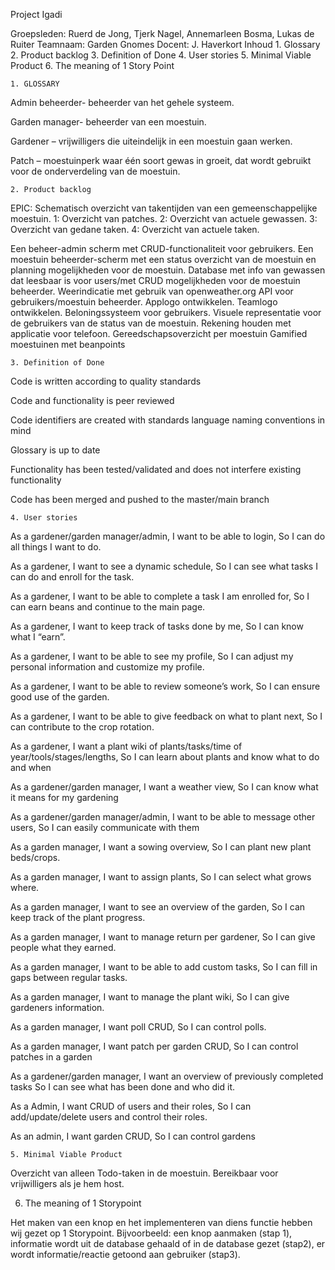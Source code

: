 Project Igadi






















Groepsleden: Ruerd de Jong, Tjerk Nagel, Annemarleen Bosma, Lukas de Ruiter
Teamnaam:  Garden Gnomes
Docent: J. Haverkort
Inhoud
    1. Glossary
    2. Product backlog
    3. Definition of Done
    4. User stories
    5. Minimal Viable Product
    6. The meaning of 1 Story Point


























    1. GLOSSARY

Admin beheerder- beheerder van het gehele systeem.

Garden manager- beheerder van een moestuin.

Gardener – vrijwilligers die uiteindelijk in een moestuin gaan werken.

Patch – moestuinperk waar één soort gewas in groeit, dat wordt gebruikt voor de onderverdeling van de moestuin.





















    2. Product backlog
EPIC: Schematisch overzicht van takentijden van een gemeenschappelijke moestuin.
1: Overzicht van patches.
2: Overzicht van actuele gewassen.
3: Overzicht van gedane taken.
4: Overzicht van actuele taken.

Een beheer-admin scherm met CRUD-functionaliteit  voor gebruikers.
Een moestuin beheerder-scherm met een status overzicht van de moestuin en planning mogelijkheden voor de moestuin.
Database met info van gewassen dat leesbaar is voor users/met CRUD mogelijkheden voor de moestuin beheerder. 
Weerindicatie met gebruik van openweather.org API voor gebruikers/moestuin beheerder. 
Applogo ontwikkelen.
Teamlogo ontwikkelen.
Beloningssysteem voor gebruikers.
Visuele representatie voor de gebruikers van de status van de moestuin. 
Rekening houden met applicatie voor telefoon. 
Gereedschapsoverzicht per moestuin
Gamified moestuinen met beanpoints











    3. Definition of Done

Code is written according to quality standards

Code and functionality is peer reviewed

Code identifiers are created with standards language naming conventions in mind

Glossary is up to date

Functionality has been tested/validated and does not interfere existing functionality

Code has been merged and pushed to the master/main branch
























    4. User stories

As a gardener/garden manager/admin,
I want to be able to login,
So I can do all things I want to do.

As a gardener,
I want to see a dynamic schedule,
So I can see what tasks I can do and enroll for the task.

As a gardener,
I want to be able to complete a task I am enrolled for,
So I can earn beans and continue to the main page.

As a gardener,
I want to keep track of tasks done by me,
So I can know what I “earn”.

As a gardener,
I want to be able to see my profile,
So I can adjust my personal information and customize my profile.

As a gardener, 
I want to be able to review someone’s work,
So I can ensure good use of the garden.

As a gardener,
I want to be able to give feedback on what to plant next,
So I can contribute to the crop rotation.

As a gardener,
I want a plant wiki of plants/tasks/time of year/tools/stages/lengths,
So I can learn about plants and know what to do and when

As a gardener/garden manager,
I want a weather view,
So I can know what it means for my gardening

As a gardener/garden manager/admin,
I want to be able to message other users,
So I can easily communicate with them

As a garden manager, 
I want a sowing overview,
So I can plant new plant beds/crops.

As a garden manager,
I want to assign plants,
So I can select what grows where.

As a garden manager,
I want to see an overview of the garden,
So I can keep track of the plant progress.

As a garden manager,
I want to manage return per gardener,
So I can give people what they earned.

As a garden manager, 
I want to be able to add custom tasks,
So I can fill in gaps between regular tasks.

As a garden manager,
I want to manage the plant wiki,
So I can give gardeners information.

As a garden manager,
I want poll CRUD,
So I can control polls.

As a garden manager,
I want patch per garden CRUD,
So I can control patches in a garden

As a gardener/garden manager,
I want an overview of previously completed tasks
So I can see what has been done and who did it.

As a Admin,
I want CRUD of users and their roles,
So I can add/update/delete users and control their roles.

As an admin,
I want garden CRUD,
So I can control gardens











    5. Minimal Viable Product

Overzicht van alleen Todo-taken in de moestuin.
Bereikbaar voor vrijwilligers als je hem host.










































6. The meaning of 1 Storypoint

Het maken van een knop en het implementeren van diens functie hebben wij gezet op 1 Storypoint. Bijvoorbeeld: een knop aanmaken (stap 1), informatie wordt uit de database gehaald of in de database gezet (stap2), er wordt informatie/reactie getoond aan gebruiker (stap3).
